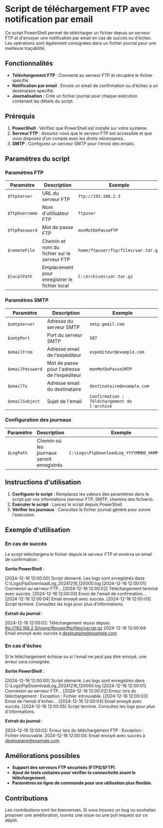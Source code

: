 # Script de téléchargement FTP avec notification par email

Ce script PowerShell permet de télécharger un fichier depuis un serveur FTP et d'envoyer une notification par email en cas de succès ou d'échec. Les opérations sont également consignées dans un fichier journal pour une meilleure traçabilité.

## Fonctionnalités

- **Téléchargement FTP** : Connecte au serveur FTP et récupère le fichier spécifié.
- **Notification par email** : Envoie un email de confirmation ou d'échec à un destinataire spécifié.
- **Journalisation** : Crée un fichier journal pour chaque exécution contenant les détails du script.

## Prérequis

1. **PowerShell** : Vérifiez que PowerShell est installé sur votre système.
2. **Serveur FTP** : Assurez-vous que le serveur FTP est accessible et que vous disposez d'un compte avec les droits nécessaires.
3. **SMTP** : Configurez un serveur SMTP pour l'envoi des emails.

## Paramètres du script

### Paramètres FTP

| Paramètre      | Description                                   | Exemple                                      |
|----------------|-----------------------------------------------|----------------------------------------------|
| `$ftpServer`   | URL du serveur FTP                           | `ftp://192.168.2.3`                          |
| `$ftpUsername` | Nom d'utilisateur FTP                        | `ftpuser`                                    |
| `$ftpPassword` | Mot de passe FTP                             | `monMotDePasseFTP`                           |
| `$remoteFile`  | Chemin et nom du fichier sur le serveur FTP  | `home/ftpuser/ftp/files/var.tar.gz`          |
| `$localPath`   | Emplacement pour enregistrer le fichier local| `C:\Archives\var.tar.gz`                              |

### Paramètres SMTP

| Paramètre      | Description                                   | Exemple                                      |
|----------------|-----------------------------------------------|----------------------------------------------|
| `$smtpServer`  | Adresse du serveur SMTP                      | `smtp.gmail.com`                             |
| `$smtpPort`    | Port du serveur SMTP                         | `587`                                        |
| `$emailFrom`   | Adresse email de l'expéditeur                | `expediteur@example.com`                     |
| `$emailPassword` | Mot de passe pour l'adresse de l'expéditeur| `monMotDePasseSMTP`                          |
| `$emailTo`     | Adresse email du destinataire                | `destinataire@example.com`                   |
| `$emailSubject`| Sujet de l'email                             | `Confirmation : Téléchargement de l'archive`|

### Configuration des journaux

| Paramètre      | Description                                   | Exemple                                      |
|----------------|-----------------------------------------------|----------------------------------------------|
| `$LogPath`     | Chemin où les journaux seront enregistrés     | `C:\Logs\FtpDownloadLog_YYYYMMDD_HHMMSS.log`|

## Instructions d'utilisation

1. **Configurer le script** : Remplacez les valeurs des paramètres dans le script par vos informations (serveur FTP, SMTP, chemins des fichiers).
2. **Exécuter le script** : Lancez le script depuis PowerShell.
3. **Vérifier les journaux** : Consultez le fichier journal généré pour suivre l'exécution.

## Exemple d'utilisation

### En cas de succès

Le script téléchargera le fichier depuis le serveur FTP et enverra un email de confirmation :

**Sortie PowerShell** :

[2024-12-16 12:00:00] Script démarré. Les logs sont enregistrés dans C:\Logs\FtpDownloadLog_20241216_120000.log 
[2024-12-16 12:00:01] Connexion au serveur FTP... 
[2024-12-16 12:00:02] Téléchargement terminé avec succès. 
[2024-12-16 12:00:03] Envoi de l'email de confirmation... 
[2024-12-16 12:00:04] Email envoyé avec succès. 
[2024-12-16 12:00:05] Script terminé. Consultez les logs pour plus d'informations.

**Extrait du journal** :

2024-12-16 12:00:02: Téléchargement réussi depuis ftp://192.168.2.3/home/ftpuser/ftp/files/var.tar.gz 
2024-12-16 12:00:04: Email envoyé avec succès à destinataire@example.com

### En cas d'échec

Si le téléchargement échoue ou si l'email ne peut pas être envoyé, une erreur sera consignée.

**Sortie PowerShell** :

[2024-12-16 12:00:00] Script démarré. Les logs sont enregistrés dans C:\Logs\FtpDownloadLog_20241216_120000.log 
[2024-12-16 12:00:01] Connexion au serveur FTP... 
[2024-12-16 12:00:02] Erreur lors du téléchargement : Exception : Fichier introuvable. 
[2024-12-16 12:00:03] Envoi de l'email d'échec... 
[2024-12-16 12:00:04] Email envoyé avec succès. 
[2024-12-16 12:00:05] Script terminé. Consultez les logs pour plus d'informations.

**Extrait du journal** :

2024-12-16 12:00:02: Erreur lors du téléchargement FTP : Exception : Fichier introuvable. 
2024-12-16 12:00:04: Email envoyé avec succès à destinataire@example.com

## Améliorations possibles

- **Support des serveurs FTP sécurisés (FTPS/SFTP)**.
- **Ajout de tests unitaires pour vérifier la connectivité avant le téléchargement.**
- **Paramètres en ligne de commande pour une utilisation plus flexible.**

## Contributions

Les contributions sont les bienvenues. Si vous trouvez un bug ou souhaitez proposer une amélioration, ouvrez une issue ou une pull request sur ce dépôt.
